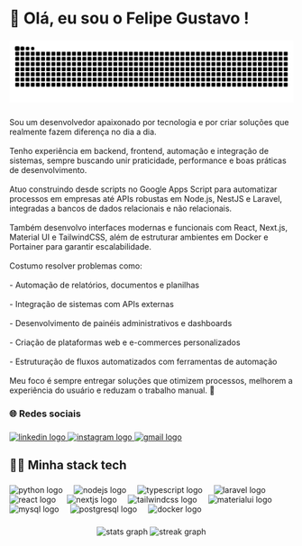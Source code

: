 <h1 align="left">👋 Olá, eu sou o Felipe Gustavo !</h1>

###

<img src="https://raw.githubusercontent.com/flpgustavo/flpgustavo/output/snake.svg" alt="Snake animation" />

###

<p align="left">Sou um desenvolvedor apaixonado por tecnologia e por criar soluções que realmente fazem diferença no dia a dia.<br><br>Tenho experiência em backend, frontend, automação e integração de sistemas, sempre buscando unir praticidade, performance e boas práticas de desenvolvimento.<br><br>Atuo construindo desde scripts no Google Apps Script para automatizar processos em empresas até APIs robustas em Node.js, NestJS e Laravel, integradas a bancos de dados relacionais e não relacionais.<br><br>Também desenvolvo interfaces modernas e funcionais com React, Next.js, Material UI e TailwindCSS, além de estruturar ambientes em Docker e Portainer para garantir escalabilidade.<br><br>Costumo resolver problemas como:<br><br>- Automação de relatórios, documentos e planilhas<br><br>- Integração de sistemas com APIs externas<br><br>- Desenvolvimento de painéis administrativos e dashboards<br><br>- Criação de plataformas web e e-commerces personalizados<br><br>- Estruturação de fluxos automatizados com ferramentas de automação<br><br>Meu foco é sempre entregar soluções que otimizem processos, melhorem a experiência do usuário e reduzam o trabalho manual. 🚀</p>

###

<h3 align="left">🌐 Redes sociais</h3>

###

<div align="left">
  <a href="https://www.linkedin.com/in/felipe-gustavo-f-8a2889140?lipi=urn%3Ali%3Apage%3Ad_flagship3_profile_view_base_contact_details%3BXrL4Gkj1Qdey6ywjZ9oBeA%3D%3D" target="_blank">
    <img src="https://raw.githubusercontent.com/maurodesouza/profile-readme-generator/master/src/assets/icons/social/linkedin/default.svg" width="52" height="40" alt="linkedin logo"  />
  </a>
  <a href="https://www.instagram.com/felipeg.013/" target="_blank">
    <img src="https://raw.githubusercontent.com/maurodesouza/profile-readme-generator/master/src/assets/icons/social/instagram/default.svg" width="52" height="40" alt="instagram logo"  />
  </a>
  <a href="feligust150@gmail.com" target="_blank">
    <img src="https://raw.githubusercontent.com/maurodesouza/profile-readme-generator/master/src/assets/icons/social/gmail/default.svg" width="52" height="40" alt="gmail logo"  />
  </a>
</div>

###

<h2 align="left">👩‍💻 Minha stack tech</h2>

###

<div align="left">
  <img src="https://skillicons.dev/icons?i=py" height="40" alt="python logo"  />
  <img width="12" />
  <img src="https://skillicons.dev/icons?i=nodejs" height="40" alt="nodejs logo"  />
  <img width="12" />
  <img src="https://skillicons.dev/icons?i=ts" height="40" alt="typescript logo"  />
  <img width="12" />
  <img src="https://cdn.jsdelivr.net/gh/devicons/devicon/icons/laravel/laravel-original.svg" height="40" alt="laravel logo"  />
  <img width="12" />
  <img src="https://skillicons.dev/icons?i=react" height="40" alt="react logo"  />
  <img width="12" />
  <img src="https://cdn.jsdelivr.net/gh/devicons/devicon/icons/nextjs/nextjs-original.svg" height="40" alt="nextjs logo"  />
  <img width="12" />
  <img src="https://skillicons.dev/icons?i=tailwind" height="40" alt="tailwindcss logo"  />
  <img width="12" />
  <img src="https://cdn.jsdelivr.net/gh/devicons/devicon/icons/materialui/materialui-original.svg" height="40" alt="materialui logo"  />
  <img width="12" />
  <img src="https://cdn.jsdelivr.net/gh/devicons/devicon/icons/mysql/mysql-original.svg" height="40" alt="mysql logo"  />
  <img width="12" />
  <img src="https://cdn.jsdelivr.net/gh/devicons/devicon/icons/postgresql/postgresql-original.svg" height="40" alt="postgresql logo"  />
  <img width="12" />
  <img src="https://skillicons.dev/icons?i=docker" height="40" alt="docker logo"  />
</div>

###

<div align="center">
  <div align="center">
  <img src="https://github-readme-stats.vercel.app/api?username=flpgustavo&hide_title=false&hide_rank=false&show_icons=true&include_all_commits=true&count_private=true&disable_animations=false&theme=tokyonight&locale=en&hide_border=false&order=1" height="150" alt="stats graph"  />
  <img src="https://streak-stats.demolab.com?user=flpgustavo&locale=en&mode=daily&theme=tokyonight&hide_border=false&border_radius=5&order=3" height="150" alt="streak graph"  />
</div>

</div>
